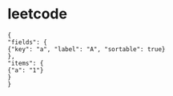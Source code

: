 # leetcode

```json:table
{
"fields": {
{"key": "a", "label": "A", "sortable": true}
},
"items": {
{"a": "1"}
}
}
